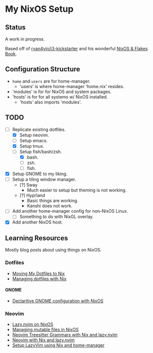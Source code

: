 # My NixOS Setup

## Status

A work in progress.

Based off of [ryan4yin/i3-kickstarter](https://github.com/ryan4yin/nix-config/tree/i3-kickstarter) and his wonderful [NixOS & Flakes Book](https://nixos-and-flakes.thiscute.world/).

## Configuration Structure

- `home` and `users` are for home-manager.
    - 'users' is where home-manager 'home.nix' resides.
- 'modules' is for for NixOS and system packages.
- 'hosts' is for for all systems w/ NixOS installed.
    - 'hosts' also imports 'modules'.

## TODO
- [ ] Replicate existing dotfiles.
    - [X] Setup neovim.
    - [ ] Setup emacs.
    - [X] Setup tmux.
    - [ ] Setup fish/bash/zsh.
        - [X] bash.
        - [ ] zsh.
        - [ ] fish.
- [X] Setup GNOME to my liking.
- [ ] Setup a tiling window manager.
    - [?] Sway
        - Much easier to setup but theming is not working.
    - [?] Hyprland
        - Basic things are working.
        - Kanshi does not work.
- [ ] Add another home-manager config for non-NixOS Linux.
    - [ ] Something to do with NixGL overlay.
- [X] Add another NixOS host.

## Learning Resources

Mostly blog posts about using things on NixOS.

### Dotfiles

- [Moving My Dotfiles to Nix](https://evantravers.com/articles/2023/11/28/moving-my-dotfiles-to-nix/)
- [Managing dotfiles with Nix](https://seroperson.me/2024/01/16/managing-dotfiles-with-nix/)

#### GNOME

- [Declaritive GNOME configuration with NixOS](https://hoverbear.org/blog/declarative-gnome-configuration-in-nixos/)

### Neovim

- [Lazy.nvim on NixOS](https://nixalted.com/)
- [Managing mutable files in NixOS](https://www.foodogsquared.one/posts/2023-03-24-managing-mutable-files-in-nixos/)
- [Neovim Treesitter Grammars with Nix and lazy.nvim](https://breuer.dev/blog/treesitter-grammars-nix)
- [Neovim with Nix and lazy.nvim](https://breuer.dev/blog/nix-lazy-neovim)
- [Setup LazyVim using Nix and home-manager](https://github.com/LazyVim/LazyVim/discussions/1972)
